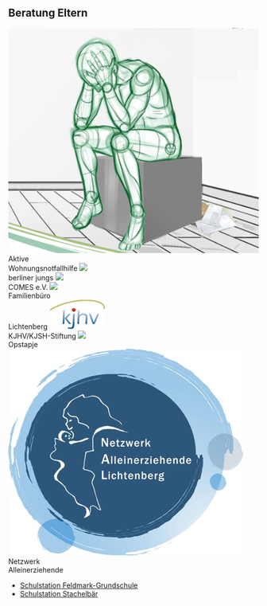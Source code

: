 ## Beratung Eltern

  <label class="youthclub" onclick="javascript:window.open('Beratung_Eltern/AmbulanteWohnhilfe.html', '_self')">
    <img src="/Beratung/Beratung_Eltern/images/awh.png"><br><span class="notranslate">Aktive<br>Wohnungsnotfallhilfe</span>
  </label>
  <label class="youthclub" onclick="javascript:window.open('Beratung_Jugendlicher/Berliner_Jungs.html', '_self')">
    <img src="Beratung_Jugendlicher/images/berliner_jungs.png"><br><span class="notranslate">berliner jungs</span>
  </label>
  <label class="youthclub" onclick="javascript:window.open('Beratung_Jugendlicher/Comes.html', '_self')">
    <img src="/Beratung/Beratung_Eltern/images/Comeslogo.jpg"><br><span class="notranslate">COMES e.V.</span>
  </label>
  <label class="youthclub" onclick="javascript:window.open('Beratung_Eltern/Familienbuero.html', '_self')">
    <img src="/Beratung/Beratung_Eltern/images/Familienbuero logo.png"><br><span class="notranslate">Familienbüro<br>Lichtenberg</span>
  </label>
  <label class="youthclub" onclick="javascript:window.open('Beratung_Eltern/KJHV.html', '_self')">
    <img src="/Beratung/Beratung_Eltern/images/kjhv.jpg"><br><span class="notranslate">KJHV/KJSH-Stiftung</span>
  </label>
  <label class="youthclub" onclick="javascript:window.open('Beratung_Eltern/Opstapje.html', '_self')">
    <img src="/Beratung/Beratung_Eltern/images/Opstapje1.jpg"><br><span class="notranslate">Opstapje</span>
  </label>
  <label class="youthclub" onclick="javascript:window.open('Beratung_Eltern/Beratung_Eltern/NetzwerkAE.html', '_self')">
    <img src="/Beratung/Beratung_Eltern/images/Logo_Netzwerk-Alleinerziehende.jpg"><br><span class="notranslate">Netzwerk<br>Alleinerziehende</span>
  </label>
  

- [Schulstation Feldmark-Grundschule](Beratung_Jugendlicher/Schulstation_Feldmark_Schule.html)
- [Schulstation Stachelbär](Beratung_Jugendlicher/Schulstation_Stachelbaer.html)
